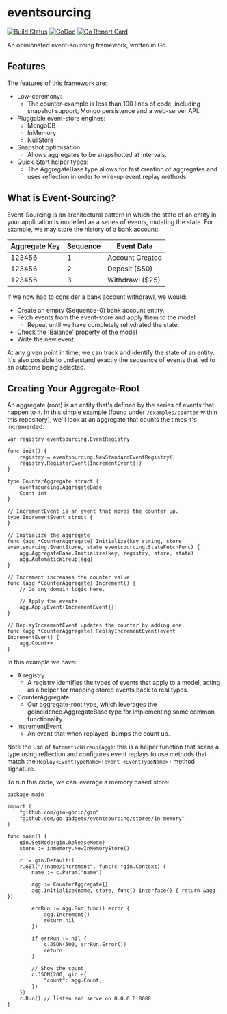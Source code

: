 # eventsourcing

[![Build Status](https://travis-ci.org/go-gadgets/eventsourcing.svg?branch=master)](https://travis-ci.org/go-gadgets/eventsourcing)
[![GoDoc](https://godoc.org/github.com/go-gadgets/eventsourcing?status.svg)](https://godoc.org/github.com/go-gadgets/eventsourcing)
[![Go Report Card](https://goreportcard.com/badge/github.com/go-gadgets/eventsourcing)](https://goreportcard.com/report/github.com/go-gadgets/eventsourcing)

An opinionated event-sourcing framework, written in Go.

## Features
The features of this framework are:

 - Low-ceremony:
   - The counter-example is less than 100 lines of code, including snapshot support, Mongo persistence and a web-server API.
 - Pluggable event-store engines:
   - MongoDB
   - InMemory
   - NullStore
 - Snapshot optimisation
   - Allows aggregates to be snapshotted at intervals.
 - Quick-Start helper types:
   - The AggregateBase type allows for fast creation of aggregates and uses reflection in order to wire-up event replay methods.
  

## What is Event-Sourcing?
Event-Sourcing is an architectural pattern in which the state of an entity in your application is modelled as a series of events, mutating the state. For example, we may store the history of a bank account:

| Aggregate Key | Sequence | Event Data |
|---------------|----------|------------|
| 123456 | 1 | Account Created |
| 123456 | 2 | Deposit ($50) |
| 123456 | 3 | Withdrawl ($25) |

If we now had to consider a bank account withdrawl, we would:
 
  - Create an empty (Sequence-0) bank account entity.
  - Fetch events from the event-store and apply them to the model
     - Repeat until we have completely rehydrated the state.
  - Check the 'Balance' property of the model
  - Write the new event.

At any given point in time, we can track and identify the state of an entity. It's also possible to understand exactly the sequence of events that led to an outcome being selected.

## Creating Your Aggregate-Root
An aggregate (root) is an entity that's defined by the series of events that happen to it. In this simple example (found under `/examples/counter` within this repository), we'll look at an aggregate that counts the times it's incremented:

````
var registry eventsourcing.EventRegistry

func init() {
	registry = eventsourcing.NewStandardEventRegistry()
	registry.RegisterEvent(IncrementEvent{})
}

type CounterAggregate struct {
	eventsourcing.AggregateBase 
	Count int 
}

// IncrementEvent is an event that moves the counter up.
type IncrementEvent struct {
}

// Initialize the aggregate
func (agg *CounterAggregate) Initialize(key string, store eventsourcing.EventStore, state eventsourcing.StateFetchFunc) {
	agg.AggregateBase.Initialize(key, registry, store, state)
	agg.AutomaticWireup(agg)
}

// Increment increases the counter value.
func (agg *CounterAggregate) Increment() {
	// Do any domain logic here.

	// Apply the events
	agg.ApplyEvent(IncrementEvent{})
}

// ReplayIncrementEvent updates the counter by adding one.
func (agg *CounterAggregate) ReplayIncrementEvent(event IncrementEvent) {
	agg.Count++
}
````

In this example we have:

 - A registry
   - A registry identifies the types of events that apply to a model, acting as a helper for mapping stored events back to real types.
 - CounterAggregate
   - Our aggregate-root type, which leverages the goincidence.AggregateBase type for implementing some common functionality.
 - IncrementEvent
   - An event that when replayed, bumps the count up.

Note the use of `AutomaticWireup(agg)`: this is a helper function that scans a type using reflection and configures event replays to use methods that match the `Replay<EventTypeName>(event <EventTypeName>)` method signature.

To run this code, we can leverage a memory based store:

```
package main

import (
	"github.com/gin-gonic/gin"
	"github.com/go-gadgets/eventsourcing/stores/in-memory"
)

func main() {
	gin.SetMode(gin.ReleaseMode)
	store := inmemory.NewInMemoryStore()

	r := gin.Default()
	r.GET("/:name/increment", func(c *gin.Context) {
		name := c.Param("name")

		agg := CounterAggregate{}
		agg.Initialize(name, store, func() interface{} { return &agg })

		errRun := agg.Run(func() error {
			agg.Increment()
			return nil
		})

		if errRun != nil {
			c.JSON(500, errRun.Error())
			return
		}

		// Show the count
		c.JSON(200, gin.H{
			"count": agg.Count,
		})
	})
	r.Run() // listen and serve on 0.0.0.0:8080
}
```

